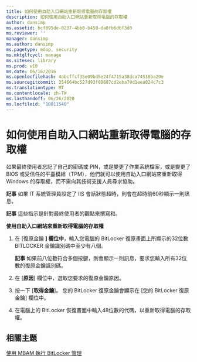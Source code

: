 ```yaml
---
title: 如何使用自助入口網站重新取得電腦的存取權
description: 如何使用自助入口網站重新取得電腦的存取權
author: dansimp
ms.assetid: bcf095de-0237-4bb0-b450-da8fb6d6f3d0
ms.reviewer: ''
manager: dansimp
ms.author: dansimp
ms.pagetype: mdop, security
ms.mktglfcycl: manage
ms.sitesec: library
ms.prod: w10
ms.date: 06/16/2016
ms.openlocfilehash: 4abcffcf35e09bd5e24f4715a38dca74518ba29e
ms.sourcegitcommit: 354664bc527d93f80687cd2eba70d1eea024c7c3
ms.translationtype: MT
ms.contentlocale: zh-TW
ms.lasthandoff: 06/26/2020
ms.locfileid: "10811540"
---
```

# 如何使用自助入口網站重新取得電腦的存取權


如果最終使用者忘記了自己的密碼或 PIN，或是變更了作業系統檔案，或是變更了 BIOS 或受信任的平臺模組（TPM），他們就可以使用自助入口網站來重新取得 Windows 的存取權，而不需向其技術支援人員尋求協助。

**記事** 如果 IT 系統管理員設定了 IIS 會話狀態超時，則會在超時前60秒顯示一則訊息。

 

**記事** 這些指示是針對最終使用者的觀點來撰寫和。

 

**使用自助入口網站來重新取得電腦的存取權**

1.  在 [復原金鑰 **] 欄位中**，輸入您電腦的 BitLocker 復原畫面上所顯示的32位數 BITLOCKER 金鑰識別碼中至少有八個。

    **記事** 如果前八位數符合多個按鍵，則會顯示一則訊息，要求您輸入所有32位數的復原金鑰識別碼。

     

2.  在 [**原因**] 欄位中，選取您要求的復原金鑰原因。

3.  按一下 [**取得金鑰**]。 您的 BitLocker 復原金鑰會顯示在 [您的 BitLocker 復原金鑰] 欄位中。

4.  在電腦上的 BitLocker 恢復畫面中輸入48位數的代碼，以重新取得電腦的存取權。

## 相關主題


[使用 MBAM 執行 BitLocker 管理](performing-bitlocker-management-with-mbam-mbam-2.md)

 

 





